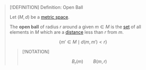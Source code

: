 >[!DEFINITION] Definition: Open Ball
>
>Let $(M, d)$ be a [metric space](../Metric%20Space.md).
>
>The **open ball** of radius $r$ around a given $m \in M$ is the [set](../../Set%20Theory/Set.md)  of all elements in $M$ which are a [distance](../Metric%20Space.md) less than $r$ from $m$.
>
>$$\{m' \in M \mid d(m, m') \lt r\}$$
>
>>[!NOTATION]
>>
>>$$B_r(m) \qquad B(m, r)$$
>>
>